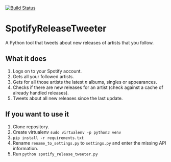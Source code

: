 [![Build
Status](https://travis-ci.org/michael-123/SpotifyReleaseTweeter.svg?branch=master)](https://travis-ci.org/michael-123/SpotifyReleaseTweeter)

# SpotifyReleaseTweeter
A Python tool that tweets about new releases of artists that you follow.

## What it does 
1. Logs on to your Spotify account.
2. Gets all your followed artists.
3. Gets for all those artists the latest _n_ albums, singles or appearances.
4. Checks if there are new releases for an artist (check against a cache of already handled releases).
5. Tweets about all new releases since the last update.

## If you want to use it
1. Clone repository.
2. Create virtualenv ```sudo virtualenv -p python3 venv```
3. ```pip install -r requirements.txt```
4. Rename `rename_to_settings.py` to `settings.py` and enter the missing API information.
5. Run ```python spotify_release_tweeter.py```
